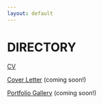 ```yaml
---
layout: default
---
```


# DIRECTORY

[CV](https://registry.jsonresume.org/rrrach)

[Cover Letter](./coverletter) (coming soon!)

[Portfolio Gallery](./portfolio) (coming soon!)

